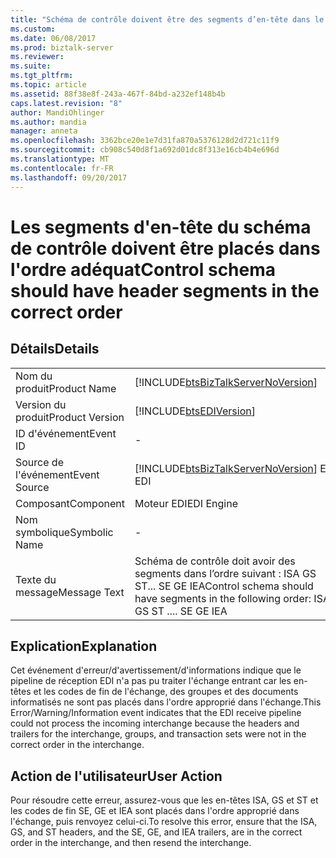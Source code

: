```yaml
---
title: "Schéma de contrôle doivent être des segments d’en-tête dans le bon ordre | Documents Microsoft"
ms.custom: 
ms.date: 06/08/2017
ms.prod: biztalk-server
ms.reviewer: 
ms.suite: 
ms.tgt_pltfrm: 
ms.topic: article
ms.assetid: 88f38e8f-243a-467f-84bd-a232ef148b4b
caps.latest.revision: "8"
author: MandiOhlinger
ms.author: mandia
manager: anneta
ms.openlocfilehash: 3362bce20e1e7d31fa870a5376128d2d721c11f9
ms.sourcegitcommit: cb908c540d8f1a692d01dc8f313e16cb4b4e696d
ms.translationtype: MT
ms.contentlocale: fr-FR
ms.lasthandoff: 09/20/2017
---
```

# <a name="control-schema-should-have-header-segments-in-the-correct-order"></a><span data-ttu-id="7c886-102">Les segments d'en-tête du schéma de contrôle doivent être placés dans l'ordre adéquat</span><span class="sxs-lookup"><span data-stu-id="7c886-102">Control schema should have header segments in the correct order</span></span>
## <a name="details"></a><span data-ttu-id="7c886-103">Détails</span><span class="sxs-lookup"><span data-stu-id="7c886-103">Details</span></span>  
  
|||  
|-|-|  
|<span data-ttu-id="7c886-104">Nom du produit</span><span class="sxs-lookup"><span data-stu-id="7c886-104">Product Name</span></span>|[!INCLUDE[btsBizTalkServerNoVersion](../includes/btsbiztalkservernoversion-md.md)]|  
|<span data-ttu-id="7c886-105">Version du produit</span><span class="sxs-lookup"><span data-stu-id="7c886-105">Product Version</span></span>|[!INCLUDE[btsEDIVersion](../includes/btsediversion-md.md)]|  
|<span data-ttu-id="7c886-106">ID d'événement</span><span class="sxs-lookup"><span data-stu-id="7c886-106">Event ID</span></span>|-|  
|<span data-ttu-id="7c886-107">Source de l'événement</span><span class="sxs-lookup"><span data-stu-id="7c886-107">Event Source</span></span>|[!INCLUDE[btsBizTalkServerNoVersion](../includes/btsbiztalkservernoversion-md.md)]<span data-ttu-id="7c886-108"> EDI</span><span class="sxs-lookup"><span data-stu-id="7c886-108"> EDI</span></span>|  
|<span data-ttu-id="7c886-109">Composant</span><span class="sxs-lookup"><span data-stu-id="7c886-109">Component</span></span>|<span data-ttu-id="7c886-110">Moteur EDI</span><span class="sxs-lookup"><span data-stu-id="7c886-110">EDI Engine</span></span>|  
|<span data-ttu-id="7c886-111">Nom symbolique</span><span class="sxs-lookup"><span data-stu-id="7c886-111">Symbolic Name</span></span>|-|  
|<span data-ttu-id="7c886-112">Texte du message</span><span class="sxs-lookup"><span data-stu-id="7c886-112">Message Text</span></span>|<span data-ttu-id="7c886-113">Schéma de contrôle doit avoir des segments dans l’ordre suivant : ISA GS ST... SE GE IEA</span><span class="sxs-lookup"><span data-stu-id="7c886-113">Control schema should have segments in the following order: ISA GS ST .... SE GE IEA</span></span>|  
  
## <a name="explanation"></a><span data-ttu-id="7c886-114">Explication</span><span class="sxs-lookup"><span data-stu-id="7c886-114">Explanation</span></span>  
 <span data-ttu-id="7c886-115">Cet événement d'erreur/d'avertissement/d'informations indique que le pipeline de réception EDI n'a pas pu traiter l'échange entrant car les en-têtes et les codes de fin de l'échange, des groupes et des documents informatisés ne sont pas placés dans l'ordre approprié dans l'échange.</span><span class="sxs-lookup"><span data-stu-id="7c886-115">This Error/Warning/Information event indicates that the EDI receive pipeline could not process the incoming interchange because the headers and trailers for the interchange, groups, and transaction sets were not in the correct order in the interchange.</span></span>  
  
## <a name="user-action"></a><span data-ttu-id="7c886-116">Action de l'utilisateur</span><span class="sxs-lookup"><span data-stu-id="7c886-116">User Action</span></span>  
 <span data-ttu-id="7c886-117">Pour résoudre cette erreur, assurez-vous que les en-têtes ISA, GS et ST et les codes de fin SE, GE et IEA sont placés dans l'ordre approprié dans l'échange, puis renvoyez celui-ci.</span><span class="sxs-lookup"><span data-stu-id="7c886-117">To resolve this error, ensure that the ISA, GS, and ST headers, and the SE, GE, and IEA trailers, are in the correct order in the interchange, and then resend the interchange.</span></span>